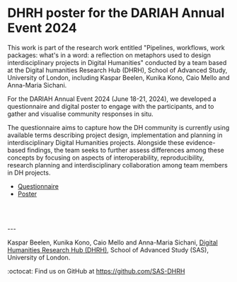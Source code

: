 # DHRH poster for the DARIAH Annual Event 2024

This work is part of the research work entitled "Pipelines, workflows, work packages: what's in a word: a reflection on metaphors used to design interdisciplinary projects in Digital Humanities" conducted by a team based at the Digital humanities Research Hub (DHRH), School of Advanced Study, University of London, including Kaspar Beelen, Kunika Kono, Caio Mello and Anna-Maria Sichani.

For the DARIAH Annual Event 2024 (June 18-21, 2024), we developed a questionnaire and digital poster to engage with the participants, and to gather and visualise community responses in situ.

The questionnaire aims to capture how the DH community is currently using available terms describing project design, implementation and planning in interdisciplinary Digital Humanities projects. Alongside these evidence-based findings, the team seeks to further assess differences among these concepts by focusing on aspects of interoperability, reproducibility, research planning and interdisciplinary collaboration among team members in DH projects.

* [Questionnaire](https://forms.gle/J9QhRZPMQPaJXhaQ6)
* [Poster](https://sas-dhrh.github.io/dariah2024-poster/)

<br /><br />

\---

Kaspar Beelen, Kunika Kono, Caio Mello and Anna-Maria Sichani, [Digital Humanities Research Hub (DHRH)](https://www.sas.ac.uk/digital-humanities), School of Advanced Study (SAS), University of London.  

:octocat: Find us on GitHub at https://github.com/SAS-DHRH